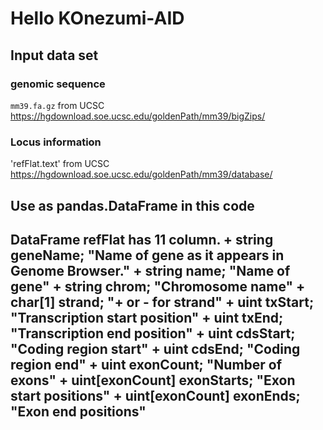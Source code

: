 # Hello KOnezumi-AID
## Input data set

### genomic sequence
`mm39.fa.gz` from UCSC
https://hgdownload.soe.ucsc.edu/goldenPath/mm39/bigZips/

### Locus information
'refFlat.text' from UCSC
https://hgdownload.soe.ucsc.edu/goldenPath/mm39/database/

Use as pandas.DataFrame in this code
---
  DataFrame refFlat has 11 column.
    +  string  geneName;           "Name of gene as it appears in Genome Browser." 
    +  string  name;               "Name of gene" 
    +  string  chrom;              "Chromosome name" 
    +  char[1] strand;             "+ or - for strand" 
    +  uint    txStart;            "Transcription start position" 
    +  uint    txEnd;              "Transcription end position" 
    +  uint    cdsStart;           "Coding region start" 
    +  uint    cdsEnd;             "Coding region end" 
    +  uint    exonCount;          "Number of exons" 
    +  uint[exonCount] exonStarts; "Exon start positions" 
    +  uint[exonCount] exonEnds;   "Exon end positions" 
---